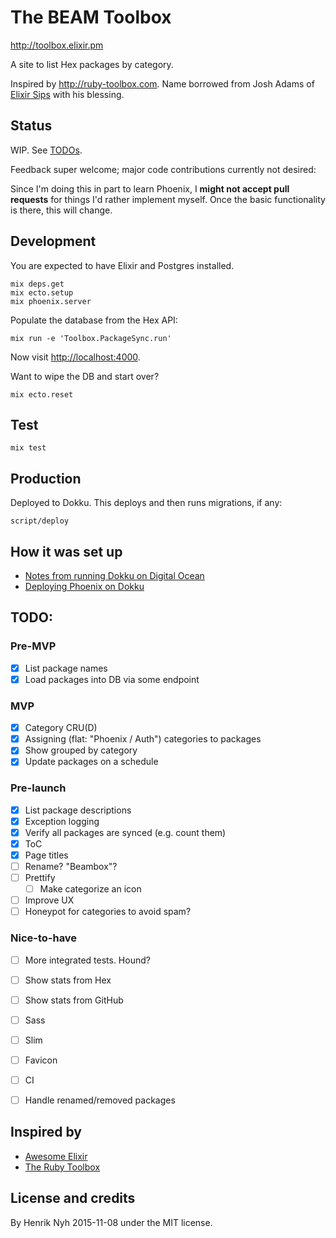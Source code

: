 # The BEAM Toolbox

<http://toolbox.elixir.pm>

A site to list Hex packages by category.

Inspired by <http://ruby-toolbox.com>. Name borrowed from Josh Adams of [Elixir Sips](http://elixirsips.com/) with his blessing.


## Status

WIP. See [TODOs](#todo).

Feedback super welcome; major code contributions currently not desired:

Since I'm doing this in part to learn Phoenix, I **might not accept pull requests** for things I'd rather implement myself. Once the basic functionality is there, this will change.


## Development

You are expected to have Elixir and Postgres installed.

    mix deps.get
    mix ecto.setup
    mix phoenix.server

Populate the database from the Hex API:

    mix run -e 'Toolbox.PackageSync.run'

Now visit <http://localhost:4000>.


Want to wipe the DB and start over?

    mix ecto.reset


## Test

    mix test


## Production

Deployed to Dokku. This deploys and then runs migrations, if any:

    script/deploy

## How it was set up

* [Notes from running Dokku on Digital Ocean](https://gist.github.com/henrik/26bb73091712aa42abf2)
* [Deploying Phoenix on Dokku](https://gist.github.com/henrik/c70e32544e09c1a79841)


## TODO:

### Pre-MVP
- [x] List package names
- [x] Load packages into DB via some endpoint

### MVP
- [x] Category CRU(D)
- [x] Assigning (flat: "Phoenix / Auth") categories to packages
- [x] Show grouped by category
- [x] Update packages on a schedule

### Pre-launch
- [x] List package descriptions
- [x] Exception logging
- [x] Verify all packages are synced (e.g. count them)
- [x] ToC
- [x] Page titles
- [ ] Rename? "Beambox"?
- [ ] Prettify
  - [ ] Make categorize an icon
- [ ] Improve UX
- [ ] Honeypot for categories to avoid spam?

### Nice-to-have
- [ ] More integrated tests. Hound?
- [ ] Show stats from Hex
- [ ] Show stats from GitHub
- [ ] Sass
- [ ] Slim
- [ ] Favicon
- [ ] CI
- [ ] Handle renamed/removed packages


## Inspired by

* [Awesome Elixir](https://github.com/h4cc/awesome-elixir)
* [The Ruby Toolbox](https://www.ruby-toolbox.com/)


## License and credits

By Henrik Nyh 2015-11-08 under the MIT license.
